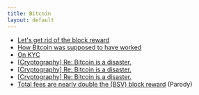 ```yaml
---
title: Bitcoin
layout: default
---
```


- [Let's get rid of the block reward](/bitcoin/7.txt)
- [How Bitcoin was supposed to have worked](/bitcoin/1.txt)
- [On KYC](/bitcoin/2.txt)
- [[Cryptography] Re: Bitcoin is a disaster.](/bitcoin/3.txt)
- [[Cryptography] Re: Bitcoin is a disaster.](/bitcoin/4.txt)
- [[Cryptography] Re: Bitcoin is a disaster.](/bitcoin/5.txt)
- [Total fees are nearly double the (BSV) block reward](/bitcoin/6.txt) (Parody)

